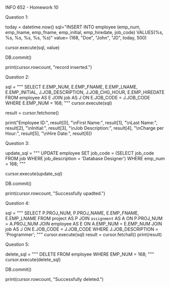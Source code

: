 INFO 652 - Homework 10

Question 1:

today = datetime.now()
sql="INSERT INTO employee (emp_num, emp_lname, emp_fname, emp_initial, emp_hiredate, job_code) VALUES(%s, %s, %s, %s, %s, %s)"
value= (168, "Doe", "John", "JD", today, 500)

cursor.execute(sql, value)

DB.commit()

print(cursor.rowcount, "record inserted.") 


Question 2:

sql = """
    SELECT 
        E.EMP_NUM, 
        E.EMP_FNAME, 
        E.EMP_LNAME, 
        E.EMP_INITIAL, 
        J.JOB_DESCRIPTION, 
        J.JOB_CHG_HOUR, 
        E.EMP_HIREDATE
    FROM 
        employee AS E 
    JOIN 
        job AS J ON E.JOB_CODE = J.JOB_CODE 
    WHERE 
        E.EMP_NUM = 168;
"""
cursor.execute(sql)

result = cursor.fetchone()

print("Employee ID:", result[0],
      "\nFirst Name:", result[1], 
      "\nLast Name:", result[2], 
      "\nInitial:", result[3],
      "\nJob Description:", result[4],
      "\nCharge per Hour:", result[5],
      "\nHire Date:", result[6])


Question 3:

update_sql = """
    UPDATE employee
    SET job_code = (SELECT job_code FROM job WHERE job_description = 'Database Designer')
    WHERE emp_num = 168;
"""

cursor.execute(update_sql)

DB.commit()

print(cursor.rowcount, "Successfully upadted.") 


Question 4:

sql = """
    SELECT
        P.PROJ_NUM,
        P.PROJ_NAME,
        E.EMP_FNAME,
        E.EMP_LNAME
    FROM
        project AS P
    JOIN
        `assignment` AS A ON P.PROJ_NUM = A.PROJ_NUM
    JOIN
        employee AS E ON A.EMP_NUM = E.EMP_NUM
    JOIN
        job AS J ON E.JOB_CODE = J.JOB_CODE
    WHERE
        J.JOB_DESCRIPTION = 'Programmer';
"""
cursor.execute(sql)
result = cursor.fetchall()
print(result)


Question 5:

delete_sql = """
    DELETE FROM employee 
    WHERE EMP_NUM = 168;
"""
cursor.execute(delete_sql)

DB.commit()

print(cursor.rowcount, "Successfully deleted.")
